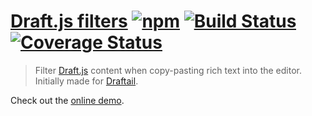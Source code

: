 # [Draft.js filters](https://thibaudcolas.github.io/draftjs-filters/) [![npm](https://img.shields.io/npm/v/draftjs-filters.svg?style=flat-square)](https://www.npmjs.com/package/draftjs-filters) [![Build Status](https://travis-ci.org/thibaudcolas/draftjs-filters.svg?branch=master)](https://travis-ci.org/thibaudcolas/draftjs-filters) [![Coverage Status](https://coveralls.io/repos/github/thibaudcolas/draftjs-filters/badge.svg)](https://coveralls.io/github/thibaudcolas/draftjs-filters)

> Filter [Draft.js](https://facebook.github.io/draft-js/) content when copy-pasting rich text into the editor. Initially made for [Draftail](https://github.com/springload/draftail).

Check out the [online demo](https://thibaudcolas.github.io/draftjs-filters).
